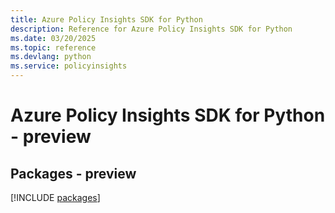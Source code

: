 ```yaml
---
title: Azure Policy Insights SDK for Python
description: Reference for Azure Policy Insights SDK for Python
ms.date: 03/20/2025
ms.topic: reference
ms.devlang: python
ms.service: policyinsights
---
```

# Azure Policy Insights SDK for Python - preview
## Packages - preview
[!INCLUDE [packages](policy-insights-index.md)]